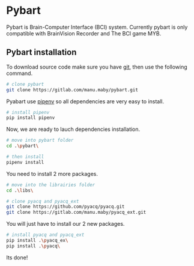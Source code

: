 # Pybart

Pybart is Brain-Computer Interface (BCI) system. Currently pybart is only
compatible with BrainVision Recorder and The BCI game MYB.

## Pybart installation


To download source code make sure you have [git](https://git-scm.com/), then use the following command.
```bash
# clone pybart
git clone https://gitlab.com/manu.maby/pybart.git
```

Pyabart use [pipenv](https://github.com/pypa/pipenv/) so all dependencies are very easy to install.
```bash
# install pipenv
pip install pipenv
```

Now, we are ready to lauch dependencies installation.
```bash
# move into pybart folder
cd .\pybart\

# then install
pipenv install
```

You need to install 2 more packages.
```bash
# move into the librairies folder
cd .\libs\

# clone pyacq and pyacq_ext
git clone https://github.com/pyacq/pyacq.git
git clone https://gitlab.com/manu.maby/pyacq_ext.git
```

You will just have to install our 2 new packages.
```bash
# install pyacq and pyacq_ext
pip install .\pyacq_ex\
pip install .\pyacq\
```

Its done!

